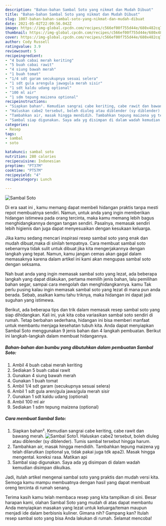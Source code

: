 ```yaml
---
description: "Bahan-bahan Sambal Soto yang nikmat dan Mudah Dibuat"
title: "Bahan-bahan Sambal Soto yang nikmat dan Mudah Dibuat"
slug: 1007-bahan-bahan-sambal-soto-yang-nikmat-dan-mudah-dibuat
date: 2021-05-02T22:09:56.042Z
image: https://img-global.cpcdn.com/recipes/c566ef00f755d44e/680x482cq70/sambal-soto-foto-resep-utama.jpg
thumbnail: https://img-global.cpcdn.com/recipes/c566ef00f755d44e/680x482cq70/sambal-soto-foto-resep-utama.jpg
cover: https://img-global.cpcdn.com/recipes/c566ef00f755d44e/680x482cq70/sambal-soto-foto-resep-utama.jpg
author: Cody Russell
ratingvalue: 3.9
reviewcount: 5
recipeingredient:
- "4 buah cabai merah keriting"
- "5 buah cabai rawit"
- "4 siung bawah merah"
- "1 buah tomat"
- "1/4 sdt garam secukupnya sesuai selera"
- "1 sdt gula arengula jawagula merah sisir"
- "1 sdt kaldu udang optional"
- "100 ml air"
- "1 sdm tepung maizena optional"
recipeinstructions:
- "Siapkan bahan². Kemudian sangrai cabe keriting, cabe rawit dan bawang merah."
- "Haluskan cabe2 tersebut, boleh diuleg atau diblender (sy diblender). Tumis sambal tersebut hingga harum."
- "Tambahkan air, masak hingga mendidih. Tambahkan tepung maizena yg telah dilarutkan (optional ya, tidak pakai juga tdk apa2). Masak hingga mengental. koreksi rasa. Matikan api"
- "Sambal siap digunakan. Saya ada yg disimpan di dalam wadah kemudian disimpan dikulkas."
categories:
- Resep
tags:
- sambal
- soto

katakunci: sambal soto 
nutrition: 280 calories
recipecuisine: Indonesian
preptime: "PT37M"
cooktime: "PT57M"
recipeyield: "4"
recipecategory: Lunch

---
```



![Sambal Soto](https://img-global.cpcdn.com/recipes/c566ef00f755d44e/680x482cq70/sambal-soto-foto-resep-utama.jpg)

Di era  saat ini , kamu memang dapat membeli hidangan praktis tanpa mesti repot membuatnya sendiri. Namun, untuk anda yang ingin memberikan hidangan istimewa pada orang tercinta, maka kamu memang lebih bagus menghidangkannya dengan tangan sendiri. Pasalnya, memasak sendiri lebih higienis dan juga dapat menyesuaikan dengan kesukaan keluarga.

Jika kamu sedang mencari inspirasi resep sambal soto yang enak dan mudah dibuat,maka di sinilah tempatnya. Cara membuat sambal soto  sebenarnya tidak sulit untuk dibuat jika kita mengerjakannya dengan langkah yang tepat. Namun, kamu jangan cemas akan gagal dalam memasaknya 
karena dalam artikel ini kami akan mengupas sambal soto dengan seksama.  



Nah buat anda yang ingin memasak sambal soto yang lezat, ada beberapa langkah yang dapat dilakukan, pertama memilih jenis bahan, lalu pemilihan bahan segar, sampai cara mengolah dan menghidangkannya. kamu Tak perlu pusing kalau ingin memasak sambal soto yang lezat di mana pun anda berada. Sebab, asalkan kamu  tahu triknya, maka hidangan ini dapat jadi suguhan yang istimewa.

Berikut, ada beberapa tips dan trik dalam memasak resep sambal soto yang siap dihidangkan. Kali ini, yuk kita coba variasikan sambal soto sendiri di rumah. Tetap berbahan sederhana, hidangan ini bisa memberi manfaat untuk membantu menjaga kesehatan tubuh kita. Anda dapat menyiapkan Sambal Soto menggunakan 9 jenis bahan dan 4 langkah pembuatan. Berikut ini langkah-langkah dalam membuat hidangannya.

<!--inarticleads1-->

##### Bahan-bahan dan bumbu yang dibutuhkan dalam pembuatan Sambal Soto:

1. Ambil 4 buah cabai merah keriting
1. Sediakan 5 buah cabai rawit
1. Gunakan 4 siung bawah merah
1. Gunakan 1 buah tomat
1. Ambil 1/4 sdt garam (secukupnya sesuai selera)
1. Ambil 1 sdt gula aren/gula jawa/gula merah sisir
1. Gunakan 1 sdt kaldu udang (optional)
1. Ambil 100 ml air
1. Sediakan 1 sdm tepung maizena (optional)




<!--inarticleads2-->

##### Cara membuat Sambal Soto:

1. Siapkan bahan². Kemudian sangrai cabe keriting, cabe rawit dan bawang merah.
<img src="https://img-global.cpcdn.com/steps/9ec59b085dcabb1f/160x128cq70/sambal-soto-langkah-memasak-1-foto.jpg" alt="Sambal Soto">1. Haluskan cabe2 tersebut, boleh diuleg atau diblender (sy diblender). Tumis sambal tersebut hingga harum.
1. Tambahkan air, masak hingga mendidih. Tambahkan tepung maizena yg telah dilarutkan (optional ya, tidak pakai juga tdk apa2). Masak hingga mengental. koreksi rasa. Matikan api
1. Sambal siap digunakan. Saya ada yg disimpan di dalam wadah kemudian disimpan dikulkas.




Jadi, itulah artikel mengenai  sambal soto  yang praktis dan mudah versi kita. Semoga kamu mampu membuatnya dengan hasil yang dapat membuat oreng tercinta di rumah senang. 

Terima kasih kamu telah membaca resep yang kita tampilkan di sini. Besar harapan kami, olahan  Sambal Soto yang mudah di atas dapat membantu Anda menyiapkan masakan yang lezat untuk keluarga/teman maupun menjadi ide dalam berbisnis kuliner. Gimana nih? Gampang kan? Itulah resep sambal soto yang bisa Anda lakukan di rumah. Selamat mencoba!

